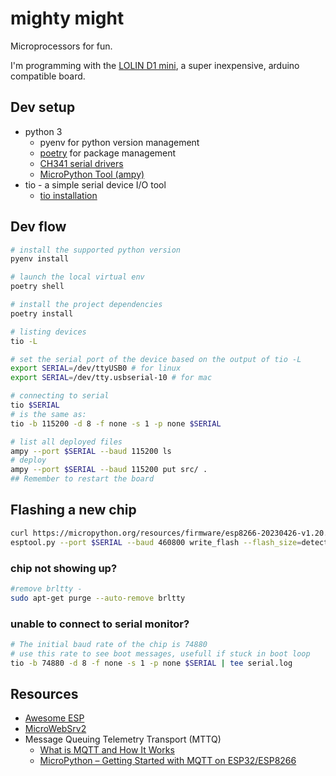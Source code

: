 # mighty might

Microprocessors for fun.

I'm programming with the [LOLIN D1 mini](https://www.wemos.cc/en/latest/d1/d1_mini.html), a super inexpensive, arduino compatible board.

## Dev setup

- python 3
    - pyenv for python version management
    - [poetry](https://python-poetry.org/docs/) for package management
    - [CH341 serial drivers](https://github.com/juliagoda/CH341SER#tutorial-on-ubuntu)
    - [MicroPython Tool (ampy)](https://github.com/scientifichackers/ampy)
- tio - a simple serial device I/O tool
    - [tio installation](https://github.com/tio/tio#4-installation)

## Dev flow

```sh
# install the supported python version
pyenv install

# launch the local virtual env
poetry shell

# install the project dependencies
poetry install
```

```sh
# listing devices
tio -L

# set the serial port of the device based on the output of tio -L
export SERIAL=/dev/ttyUSB0 # for linux
export SERIAL=/dev/tty.usbserial-10 # for mac

# connecting to serial
tio $SERIAL
# is the same as:
tio -b 115200 -d 8 -f none -s 1 -p none $SERIAL
```

```sh
# list all deployed files
ampy --port $SERIAL --baud 115200 ls
# deploy
ampy --port $SERIAL --baud 115200 put src/ .
## Remember to restart the board
```

## Flashing a new chip

```sh
curl https://micropython.org/resources/firmware/esp8266-20230426-v1.20.0.bin --output esp8266.bin
esptool.py --port $SERIAL --baud 460800 write_flash --flash_size=detect -fm dout 0 esp8266.bin
```

### chip not showing up?

```sh
#remove brltty - 
sudo apt-get purge --auto-remove brltty
```

### unable to connect to serial monitor?

```sh
# The initial baud rate of the chip is 74880
# use this rate to see boot messages, usefull if stuck in boot loop
tio -b 74880 -d 8 -f none -s 1 -p none $SERIAL | tee serial.log
```

## Resources

- [Awesome ESP](https://github.com/agucova/awesome-esp)
- [MicroWebSrv2](https://github.com/jczic/MicroWebSrv2)
- Message Queuing Telemetry Transport (MTTQ)
    - [What is MQTT and How It Works](https://randomnerdtutorials.com/what-is-mqtt-and-how-it-works/)
    - [MicroPython – Getting Started with MQTT on ESP32/ESP8266](https://randomnerdtutorials.com/micropython-mqtt-esp32-esp8266/)
